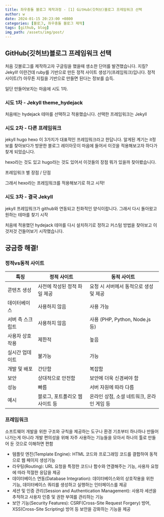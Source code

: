 ```yaml
---
title: 좌우충돌 블로그 제작과정 - [1] GitHub(깃허브)블로그 프레임워크 선택
author: w
date: 2024-01-15 20:23:00 +0800
categories: [블로그, 좌우충돌 블로그 제작]
tags: [github, blog]
img_path: /assets/img/post/
---
```


## GitHub(깃허브)블로그 프레임워크 선택

처음 깃블로그를 제작하고자 구글링을 했을때 생소한 단어를 발견했습니다.
지킬? Jekyll! 이란건데 ruby를 기반으로 만든 정적 사이트 생성기(프레임워크)입니다.
정적 사이트(?) 아무튼 지킬을 기반으로 만들면 된다는 정보를 습득.

일단 만들어보자는 마음에 시도 1차.

### 시도 1차 - Jekyll theme_hydejack

처음에는 hydejack 테마를 선택하고 적용했습니다.
선택한 프레임워크는 Jekyll

### 시도 2차 - 다른 프레임워크

jekyll hugo hexo 이 3가지가 대표적인 프레임워크라고 한답니다.
알게된 계기는 it정보를 찾아보다가 방문한 블로그 레이아웃이 마음에 들어서
이것을 적용해보고자 하다가 찾게 되었습니다.

hexo라는 것도 있고 hugo라는 것도 있어서 이것들의 장점 뭐가 있을까 찾아봤습니다.

프레임워크 별 장점 / 단점

그래서 hexo라는 프레임워크를 적용해보기로 하고 시작!

### 시도 3차 - 결국 Jekyll

jekyll 프레임워크가 github와 연동되고 친화적인 양식이랍니다.
그래서 다시 돌아왔고 원하는 테마를 찾기 시작

처음에 적용했던 hydejack 테마를 다시 설치하기로 정하고
커스텀 방법을 찾아보고 이것저것 건들어보기 시작했습니다.


## 궁금증 해결!

### 정적vs동적 사이트

| 특징            | 정적 사이트                                     | 동적 사이트                                     |
|----------------|------------------------------------------------|------------------------------------------------|
| 콘텐츠 생성     | 사전에 작성된 정적 파일 제공                      | 요청 시 서버에서 동적으로 생성 및 제공              |
| 데이터베이스    | 사용하지 않음                                     | 사용 가능                                         |
| 서버 측 스크립트 | 사용하지 않음                                     | 사용 (PHP, Python, Node.js 등)                  |
| 사용자 상호작용  | 제한적                                           | 높음                                            |
| 실시간 업데이트  | 불가능                                           | 가능                                             |
| 개발 및 배포     | 간단함                                           | 복잡함                                           |
| 보안            | 상대적으로 안전함                                  | 보안에 더욱 신경써야 함                                |
| 성능            | 빠름                                             | 서버 자원에 따라 다름                                  |
| 예시            | 블로그, 포트폴리오 웹사이트 등                    | 온라인 상점, 소셜 네트워크, 온라인 게임 등              |

### 프레임워크
소프트웨어 개발을 위한 구조와 규칙을 제공하는 도구나 환경
기초부터 하나하나 만들어나가는게 아니라 개발 편의성을 위해 자주 사용하는 기능들을 모아서 하나의 툴로 만들어 둔 것으로 이해하면 편함

- 템플릿 엔진(Template Engine): HTML 코드와 프로그래밍 코드를 결합하여 동적으로 웹 페이지 생성기능
- 라우팅(Routing): URL 요청을 특정한 코드나 함수와 연결해주는 기능, 사용자 요청에 따라 적절한 응답을 제공
- 데이터베이스 연동(Database Integration): 데이터베이스와의 상호작용을 위한 기능, 데이터베이스 쿼리를 생성하고 실행하는 인터페이스를 제공
- 세션 및 인증 관리(Session and Authentication Management): 사용자 세션을 추적하고 사용자 인증 및 권한 부여를 관리하는 기능
- 보안 기능(Security Features): CSRF(Cross-Site Request Forgery) 방어, XSS(Cross-Site Scripting) 방어 등 보안을 강화하는 기능을 제공